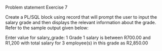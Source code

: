  Problem statement 
Exercise 7

Create a PL/SQL block using record that will prompt the user to input the salary grade and then displays the relevant information about the grade. Refer to the sample output given below: 

Enter value for salary_grade: 1
Grade 1 salary is between R700.00 and R1,200 with 
total salary for 3 employee(s) in this grade as R2,850.00
 
